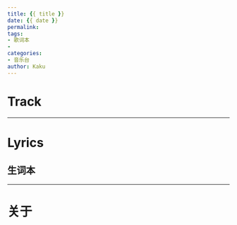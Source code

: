 ```yaml
---
title: {{ title }}
date: {{ date }}
permalink:
tags:
- 歌词本
- 
categories:
- 音乐台
author: Kaku
---
```


# Track

<lite-youtube videoid=""></lite-youtube>

<!--more-->

---

# Lyrics

## 生词本

---

# 关于
